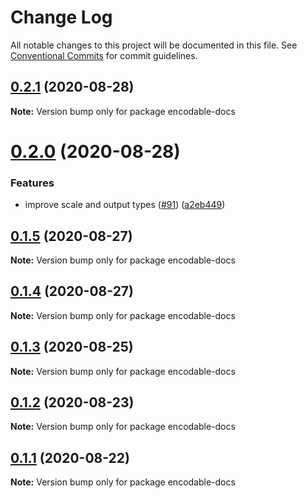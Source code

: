 # Change Log

All notable changes to this project will be documented in this file.
See [Conventional Commits](https://conventionalcommits.org) for commit guidelines.

## [0.2.1](https://github.com/apache-superset/encodable/compare/encodable-docs@0.2.0...encodable-docs@0.2.1) (2020-08-28)

**Note:** Version bump only for package encodable-docs





# [0.2.0](https://github.com/apache-superset/encodable/compare/encodable-docs@0.1.5...encodable-docs@0.2.0) (2020-08-28)


### Features

* improve scale and output types ([#91](https://github.com/apache-superset/encodable/issues/91)) ([a2eb449](https://github.com/apache-superset/encodable/commit/a2eb44943582e343023216bd37f68c6f68cbae9a))





## [0.1.5](https://github.com/apache-superset/encodable/compare/encodable-docs@0.1.4...encodable-docs@0.1.5) (2020-08-27)

**Note:** Version bump only for package encodable-docs





## [0.1.4](https://github.com/apache-superset/encodable/compare/encodable-docs@0.1.3...encodable-docs@0.1.4) (2020-08-27)

**Note:** Version bump only for package encodable-docs





## [0.1.3](https://github.com/kristw/encodable/compare/encodable-docs@0.1.2...encodable-docs@0.1.3) (2020-08-25)

**Note:** Version bump only for package encodable-docs





## [0.1.2](https://github.com/kristw/encodable/compare/encodable-docs@0.1.1...encodable-docs@0.1.2) (2020-08-23)

**Note:** Version bump only for package encodable-docs





## [0.1.1](https://github.com/kristw/encodable/compare/encodable-docs@0.1.0...encodable-docs@0.1.1) (2020-08-22)

**Note:** Version bump only for package encodable-docs
